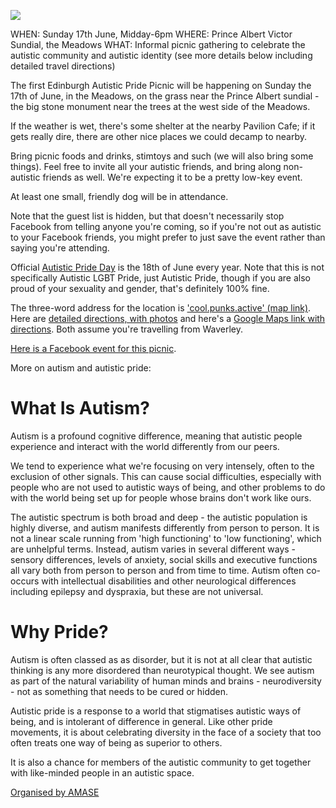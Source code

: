 ![](https://scontent-lht6-1.xx.fbcdn.net/v/t1.0-9/33154414_10102586118919361_6426537123800678400_n.jpg?_nc_cat=0&oh=1184b1745bdbdb2764d1a948f57ca965&oe=5B77627D)

WHEN: Sunday 17th June, Midday-6pm
WHERE: Prince Albert Victor Sundial, the Meadows
WHAT: Informal picnic gathering to celebrate the autistic community and autistic identity (see more details below including detailed travel directions)

The first Edinburgh Autistic Pride Picnic will be happening on Sunday the 17th of June, in the Meadows, on the grass near the Prince Albert sundial - the big stone monument near the trees at the west side of the Meadows.

If the weather is wet, there's some shelter at the nearby Pavilion Cafe; if it gets really dire, there are other nice places we could decamp to nearby.

Bring picnic foods and drinks, stimtoys and such (we will also bring some things). Feel free to invite all your autistic friends, and bring along non-autistic friends as well. We're expecting it to be a pretty low-key event.

At least one small, friendly dog will be in attendance.

Note that the guest list is hidden, but that doesn't necessarily stop Facebook from telling anyone you're coming, so if you're not out as autistic to your Facebook friends, you might prefer to just save the event rather than saying you're attending.

Official [Autistic Pride Day](https://en.wikipedia.org/wiki/Autistic_Pride_Day) is the 18th of June every year. Note that this is not specifically Autistic LGBT Pride, just Autistic Pride, though if you are also proud of your sexuality and gender, that's definitely 100% fine.

The three-word address for the location is ['cool.punks.active' (map link)](https://map.what3words.com/cool.punks.active). Here are [detailed directions, with photos](directions.html) and here's a [Google Maps link with directions](https://bit.do/eapp2018). Both assume you're travelling from Waverley.

[Here is a Facebook event for this picnic](https://www.facebook.com/events/446091332496480/).

More on autism and autistic pride:

# What Is Autism?
Autism is a profound cognitive difference, meaning that autistic people experience and interact with the world differently from our peers.

We tend to experience what we're focusing on very intensely, often to the exclusion of other signals. This can cause social difficulties, especially with people who are not used to autistic ways of being, and other problems to do with the world being set up for people whose brains don't work like ours.

The autistic spectrum is both broad and deep - the autistic population is highly diverse, and autism manifests differently from person to person. It is not a linear scale running from 'high functioning' to 'low functioning', which are unhelpful terms. Instead, autism varies in several different ways - sensory differences, levels of anxiety, social skills and executive functions all vary both from person to person and from time to time. Autism often co-occurs with intellectual disabilities and other neurological differences including epilepsy and dyspraxia, but these are not universal.

# Why Pride?
Autism is often classed as as disorder, but it is not at all clear that autistic thinking is any more disordered than neurotypical thought. We see autism as part of the natural variability of human minds and brains - neurodiversity - not as something that needs to be cured or hidden.

Autistic pride is a response to a world that stigmatises autistic ways of being, and is intolerant of difference in general. Like other pride movements, it is about celebrating diversity in the face of a society that too often treats one way of being as superior to others.

It is also a chance for members of the autistic community to get together with like-minded people in an autistic space.


[Organised by AMASE](/)
